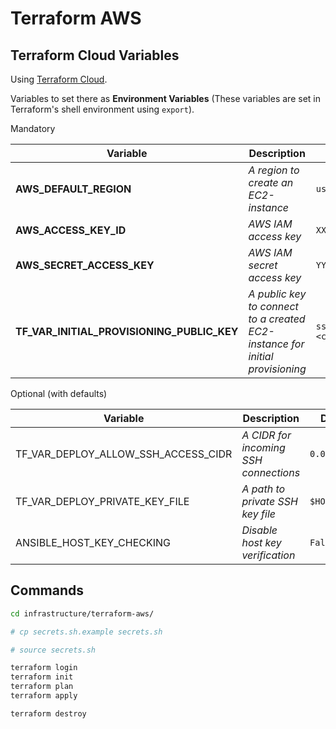 # Terraform AWS

## Terraform Cloud Variables

Using [Terraform Cloud](https://app.terraform.io/).

Variables to set there as **Environment Variables** (These variables are set in Terraform's shell environment using `export`).

Mandatory

| Variable | Description | Example |
| ------ | ------ | ------ |
| **AWS_DEFAULT_REGION** | *A region to create an EC2-instance* | `us-east-1`
| **AWS_ACCESS_KEY_ID** | *AWS IAM access key* | `XXXXXXXXXXXXXXXX`
| **AWS_SECRET_ACCESS_KEY** | *AWS IAM secret access key* | `YYYYYYYYYYYYYYYY`
| **TF_VAR_INITIAL_PROVISIONING_PUBLIC_KEY** | *A public key to connect to a created EC2-instance for initial provisioning* |`ssh-rsa XXXX <comment>`

Optional (with defaults)

| Variable | Description | Default Value |
| ------ | ------ | ------ |
| TF_VAR_DEPLOY_ALLOW_SSH_ACCESS_CIDR | *A CIDR for incoming SSH connections* | `0.0.0.0/0`
| TF_VAR_DEPLOY_PRIVATE_KEY_FILE | *A path to private SSH key file* | `$HOME/.ssh/id_rsa`
| ANSIBLE_HOST_KEY_CHECKING | *Disable host key verification* | `False`

## Commands

```bash
cd infrastructure/terraform-aws/

# cp secrets.sh.example secrets.sh

# source secrets.sh

terraform login
terraform init
terraform plan
terraform apply

terraform destroy
```

